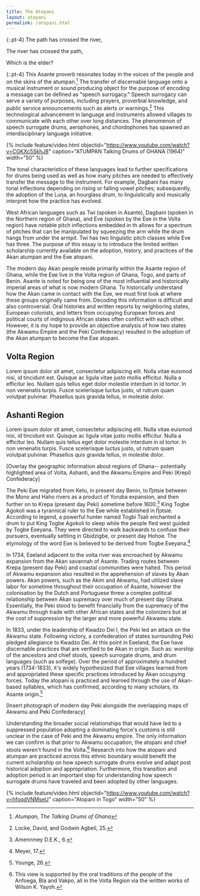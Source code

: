 ```yaml
---
title: The Atopani
layout: atopani
permalink: /atopani.html
---
```


{:.pt-4}
The path has crossed the river,

The river has crossed the path,

Which is the elder?

{:.pt-4}
This Asante proverb resonates today in the voices of the people and on the skins of the atumpan.[^1] 
The transfer of discernable language onto a musical instrument or sound producing object for the purpose of encoding a message can be defined as "speech surrogacy." 
Speech surrogacy can serve a variety of purposes, including prayers, proverbial knowledge, and public service announcements such as alerts or warnings.[^2] 
This technological advancement in language and instruments allowed villages to communicate with each other over long distances. 
The phenomenon of speech surrogate drums, aerophones, and chordophones has spawned an interdisciplinary language initiative.

{% include feature/video.html objectid="https://www.youtube.com/watch?v=CGKXc5SkhJ8" caption="ATUMPAN Talking Drums of GHANA (1964)" width="50" %}

The tonal characteristics of these languages lead to further specifications for drums being used as well as how many pitches are needed to effectively transfer the message to the instrument. 
For example, Dagbani has many tonal inflections depending on rising or falling vowel pitches; subsequently, the adoption of the Luƞa, an hourglass drum, to linguistically and musically interpret how the practice has evolved.

West African languages such as Twi (spoken in Asante), Dagbani (spoken in the Northern region of Ghana), and Eve (spoken by the Eʋe in the Volta region) have notable pitch inflections embedded in th allows for a spectrum of pitches that can be manipulated by squeezing the arm while the drum hangs from under the armpit. 
Twi has two linguistic pitch classes while Eve has three. 
The purpose of this essay is to introduce the limited written scholarship currently available on the adoption, history, and practices of the Akan atumpan and the Eʋe atopani.

The modern day Akan people reside primarily within the Asante region of Ghana, while the Eʋe live in the Volta region of Ghana, Togo, and parts of Benin. 
Asante is noted for being one of the most influential and historically imperial areas of what is now modern Ghana. To historically understand how the Akan came in contact with the Eʋe, we must first look at where these groups originally came from. Decoding this information is difficult and also controversial. 
Oral histories and written reports by neighboring states, European colonists, and letters from occupying European forces and political courts of indignous African states often conflict with each other. 
However, it is my hope to provide an objective analysis of how two states (the Akwamu Empire and the Peki Confederacy) resulted in the adoption of the Akan atumpan to become the Eʋe atopani.

<div class="row text-center py-4">
    <div class="col-md-12">
        <div class="card border-dark" id="atomap"></div>
    </div>
    <div class="col-md-6 px-5">
        <h2>Volta Region</h2>
        <p>Lorem ipsum dolor sit amet, consectetur adipiscing elit. Nulla vitae euismod nisi, id tincidunt est. Quisque ac ligula vitae justo mollis efficitur. Nulla a efficitur leo. Nullam quis tellus eget dolor molestie interdum in id tortor. In non venenatis turpis. Fusce scelerisque luctus justo, ut rutrum quam volutpat pulvinar. Phasellus quis gravida tellus, in molestie dolor.</p>
    </div>
    <div class="col-md-6 px-5">
        <h2>Ashanti Region</h2>
        <p>Lorem ipsum dolor sit amet, consectetur adipiscing elit. Nulla vitae euismod nisi, id tincidunt est. Quisque ac ligula vitae justo mollis efficitur. Nulla a efficitur leo. Nullam quis tellus eget dolor molestie interdum in id tortor. In non venenatis turpis. Fusce scelerisque luctus justo, ut rutrum quam volutpat pulvinar. Phasellus quis gravida tellus, in molestie dolor.</p>
    </div>
</div>

[Overlay the geographic information about regions of Ghana-- potentially highlighted area of Volta, Ashanti, and the Akwamu Empire and Peki (Krepi) Confederacy]

The Peki Eʋe migrated from Ketu, in present day Benin, to Ƞɔtsie between the Mono and Haho rivers as a product of Yoruba expansion, and then further on to Krepa (present day Peki) sometime before 1600.[^3] 
King Togbe Agokoli was a tyrannical ruler to the Eʋe while established in Ƞɔtsie. 
According to legend, a powerful hunter named Togbi Tsali enchanted a drum to put King Togbe Agokoli to sleep while the people fled west guided by Togbe Eʋeyana. 
They were directed to walk backwards to confuse their pursuers, eventually settling in Gbidzigbe, or present day Hohoe. 
The etymology of the word Eʋe is believed to be derived from Togbe Eʋeyana.[^4]

In 1734, Eʋeland adjacent to the volta river was encroached by Akwamu expansion from the Akan savannah of Asante. 
Trading routes between Krepa (present day Peki) and coastal communities were halted. 
This period of Akwamu expansion also resulted in the apprehension of slaves by Akan powers. Akan powers, such as the Akim and Akwamu, had utilized slave labor for sometime throughout their occupation of Asante, however the colonisation by the Dutch and Portuguese threw a complex political relationship between Akan supremacy over much of present day Ghana. 
Essentially, the Peki stood to benefit financially from the supremacy of the Akwamu through trade with other African states and the colonizers but at the cost of suppression by the larger and more powerful Akwamu state.

In 1833, under the leadership of Kwadzo Dei I, the Peki led an attack on the Akwamu state. 
Following victory, a confederation of states surrounding Peki pledged allegiance to Kwadzo Dei. 
At this point in Eʋeland, the Eʋe have discernable practices that are verified to be Akan in origin. 
Such as: worship of the ancestors and chief stools, speech surrogate drums, and drum languages (such as solfege). 
Over the period of approximately a hundred years (1734-1833), it's widely hypothesized that Eʋe villages learned from and appropriated these specific practices introduced by Akan occupying forces. 
Today the atopani is practiced and learned through the use of Akan-based syllables, which has confirmed, according to many scholars, its Asante origin.[^5]

[Insert photograph of modern day Peki alongside the overlapping maps of Akwamu and Peki Confederacy]

Understanding the broader social relationships that would have led to a suppressed population adopting a dominating force's customs is still unclear in the case of Peki and the Akwamu empire. 
The only information we can confirm is that prior to Akwamu occupation, the atopani and chief stools weren't found in the Volta.[^6] 
Research into how the atopani and atumpan are practiced across this ethnic boundary would benefit the current scholarship on how speech surrogate drums evolve and adapt post historical adoption and appropriation. 
Furthermore, this transition and adoption period is an important step for understanding how speech surrogate drums have traveled and been adopted by other languages.

{% include feature/video.html objectid="https://www.youtube.com/watch?v=hfoqdVNMseU" caption="Atopani in Togo" width="50" %}

[^1]: *Atumpan, The Talking Drums of Ghana*
[^2]: Locke, David, and Godwin Agbeli, 25.
[^3]: Amennmey D.E.K., 6.
[^4]: Meyer, 17.
[^5]: Younge, 26.
[^6]: This view is supported by the oral traditions of the people of the Anfoega, Bla and Vakpo, all in the Volta Region via the written works of Wilson K. Yayoh.